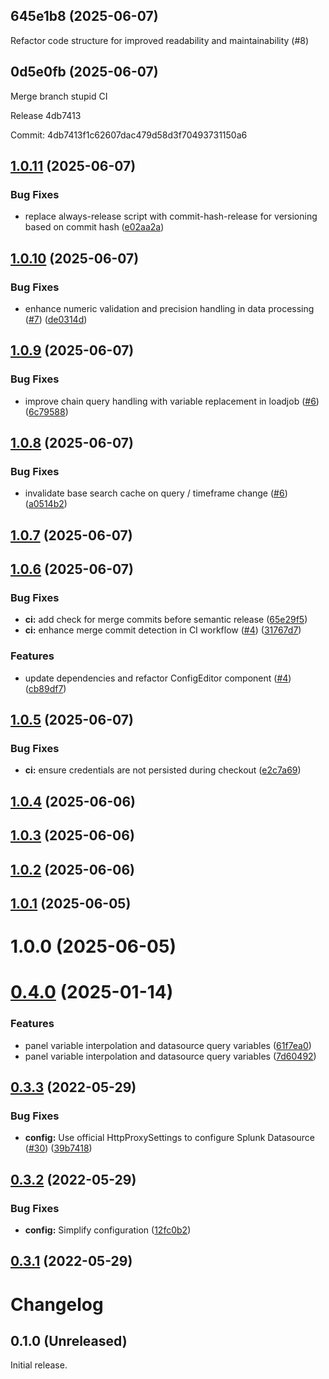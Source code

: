 ## 645e1b8 (2025-06-07)

Refactor code structure for improved readability and maintainability (#8)


## 0d5e0fb (2025-06-07)

Merge branch stupid CI


Release 4db7413

Commit: 4db7413f1c62607dac479d58d3f70493731150a6

## [1.0.11](https://github.com/essinghigh/grafana-splunk-datasource/compare/v1.0.10...1.0.11) (2025-06-07)


### Bug Fixes

* replace always-release script with commit-hash-release for versioning based on commit hash ([e02aa2a](https://github.com/essinghigh/grafana-splunk-datasource/commit/e02aa2ae2a2862a59eeed53f8c4f56d082db6836))

## [1.0.10](https://github.com/essinghigh/grafana-splunk-datasource/compare/v1.0.9...v1.0.10) (2025-06-07)


### Bug Fixes

* enhance numeric validation and precision handling in data processing ([#7](https://github.com/essinghigh/grafana-splunk-datasource/issues/7)) ([de0314d](https://github.com/essinghigh/grafana-splunk-datasource/commit/de0314dd2fdfcd616f8e7f8b35f57c6c37518207))

## [1.0.9](https://github.com/essinghigh/grafana-splunk-datasource/compare/v1.0.8...v1.0.9) (2025-06-07)


### Bug Fixes

* improve chain query handling with variable replacement in loadjob ([#6](https://github.com/essinghigh/grafana-splunk-datasource/issues/6)) ([6c79588](https://github.com/essinghigh/grafana-splunk-datasource/commit/6c7958822220e9626f6496d571a7508fcd7ffb93))

## [1.0.8](https://github.com/essinghigh/grafana-splunk-datasource/compare/v1.0.7...v1.0.8) (2025-06-07)


### Bug Fixes

* invalidate base search cache on query / timeframe change ([#6](https://github.com/essinghigh/grafana-splunk-datasource/issues/6)) ([a0514b2](https://github.com/essinghigh/grafana-splunk-datasource/commit/a0514b2a423ee03e92acaa799f5e58aff1975b1f))

## [1.0.7](https://github.com/essinghigh/grafana-splunk-datasource/compare/v1.0.6...v1.0.7) (2025-06-07)

## [1.0.6](https://github.com/essinghigh/grafana-splunk-datasource/compare/v1.0.5...v1.0.6) (2025-06-07)


### Bug Fixes

* **ci:** add check for merge commits before semantic release ([65e29f5](https://github.com/essinghigh/grafana-splunk-datasource/commit/65e29f558b6a0565568fa1f6815b85847dc42607))
* **ci:** enhance merge commit detection in CI workflow ([#4](https://github.com/essinghigh/grafana-splunk-datasource/issues/4)) ([31767d7](https://github.com/essinghigh/grafana-splunk-datasource/commit/31767d7326fd621b29f5041e555c701d24e09ef9))


### Features

* update dependencies and refactor ConfigEditor component ([#4](https://github.com/essinghigh/grafana-splunk-datasource/issues/4)) ([cb89df7](https://github.com/essinghigh/grafana-splunk-datasource/commit/cb89df7d811271cb31fe3b92270e41ded957741a))

## [1.0.5](https://github.com/essinghigh/grafana-splunk-datasource/compare/v1.0.4...v1.0.5) (2025-06-07)


### Bug Fixes

* **ci:** ensure credentials are not persisted during checkout ([e2c7a69](https://github.com/essinghigh/grafana-splunk-datasource/commit/e2c7a692eec6e764e75c46dfd3d4c39e6504f8a3))

## [1.0.4](https://github.com/essinghigh/grafana-splunk-datasource/compare/v1.0.3...v1.0.4) (2025-06-06)

## [1.0.3](https://github.com/essinghigh/grafana-splunk-datasource/compare/v1.0.2...v1.0.3) (2025-06-06)

## [1.0.2](https://github.com/essinghigh/grafana-splunk-datasource/compare/v1.0.1...v1.0.2) (2025-06-06)

## [1.0.1](https://github.com/essinghigh/grafana-splunk-datasource/compare/v1.0.0...v1.0.1) (2025-06-05)

# 1.0.0 (2025-06-05)

# [0.4.0](https://github.com/essinghigh/grafana-plugin-splunk-datasource/compare/v0.3.3...v0.4.0) (2025-01-14)


### Features

* panel variable interpolation and datasource query variables ([61f7ea0](https://github.com/essinghigh/grafana-plugin-splunk-datasource/commit/61f7ea055887c970dd97943af4b484da9b94e23d))
* panel variable interpolation and datasource query variables ([7d60492](https://github.com/essinghigh/grafana-plugin-splunk-datasource/commit/7d60492360d965783ea2175eeacc5276d913f894))

## [0.3.3](https://github.com/essinghigh/grafana-plugin-splunk-datasource/compare/v0.3.2...v0.3.3) (2022-05-29)


### Bug Fixes

* **config:** Use official HttpProxySettings to configure Splunk Datasource ([#30](https://github.com/essinghigh/grafana-plugin-splunk-datasource/issues/30)) ([39b7418](https://github.com/essinghigh/grafana-plugin-splunk-datasource/commit/39b7418669e8a95be696786fcc8d07201035d9a1))

## [0.3.2](https://github.com/essinghigh/grafana-plugin-splunk-datasource/compare/v0.3.1...v0.3.2) (2022-05-29)


### Bug Fixes

* **config:** Simplify configuration ([12fc0b2](https://github.com/essinghigh/grafana-plugin-splunk-datasource/commit/12fc0b2427d1ce6fae6b9fa3133ab1e0830c98b9))

## [0.3.1](https://github.com/essinghigh/grafana-plugin-splunk-datasource/compare/v0.3.0...v0.3.1) (2022-05-29)

# Changelog

## 0.1.0 (Unreleased)

Initial release.
